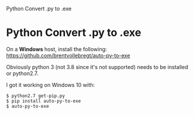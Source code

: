 Python Convert .py to .exe

# Python Convert .py to .exe

On a **Windows** host, install the following:
https://github.com/brentvollebregt/auto-py-to-exe

Obviously python 3 (not 3.8 since it's not supported) needs to be installed or python2.7. 

I got it working on Windows 10 with:
```
$ python2.7 get-pip.py
$ pip install auto-py-to-exe
$ auto-py-to-exe
```